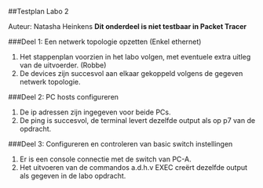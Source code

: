 ##Testplan Labo 2

Auteur: Natasha Heinkens
**Dit onderdeel is niet testbaar in Packet Tracer**

###Deel 1: Een netwerk topologie opzetten (Enkel ethernet)
1. Het stappenplan voorzien in het labo volgen, met eventuele extra uitleg van de uitvoerder. (Robbe)
2. De devices zijn succesvol aan elkaar gekoppeld volgens de gegeven netwerk topologie.

###Deel 2: PC hosts configureren
1. De ip adressen zijn ingegeven voor beide PCs.
2. De ping is succesvol, de terminal levert dezelfde output als op p7 van de opdracht.

###Deel 3: Configureren en controleren van basic switch instellingen
1. Er is een console connectie met de switch van PC-A.
2. Het uitvoeren van de commandos a.d.h.v EXEC creërt dezelfde output als gegeven in de labo opdracht.
